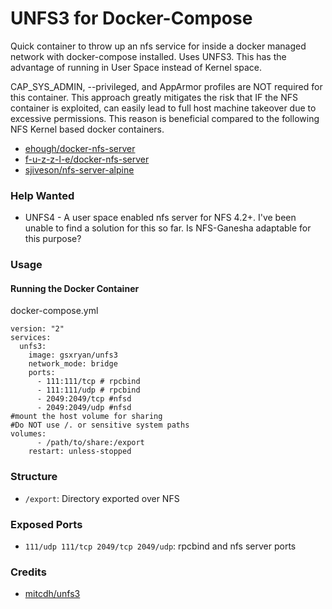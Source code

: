 # UNFS3 for Docker-Compose

Quick container to throw up an nfs service for inside a docker managed network with docker-compose installed. Uses UNFS3.  This has the advantage of running in User Space instead of Kernel space.  

CAP_SYS_ADMIN, --privileged, and AppArmor profiles are NOT required for this container.  This approach greatly mitigates the risk that IF the NFS container is exploited, can easily lead to full host machine takeover due to excessive permissions.  This reason is beneficial compared to the following NFS Kernel based docker containers.

* [ehough/docker-nfs-server](https://github.com/ehough/docker-nfs-server)
* [f-u-z-z-l-e/docker-nfs-server](https://github.com/f-u-z-z-l-e/docker-nfs-server)
* [sjiveson/nfs-server-alpine](https://github.com/sjiveson/nfs-server-alpine)

### Help Wanted

* UNFS4 - A user space enabled nfs server for NFS 4.2+. 
I've been unable to find a solution for this so far.  Is NFS-Ganesha adaptable for this purpose?

### Usage
#### Running the Docker Container
docker-compose.yml
````                                                        
version: "2"
services:
  unfs3:
    image: gsxryan/unfs3
    network_mode: bridge
    ports:
      - 111:111/tcp # rpcbind
      - 111:111/udp # rpcbind
      - 2049:2049/tcp #nfsd
      - 2049:2049/udp #nfsd
#mount the host volume for sharing
#Do NOT use /. or sensitive system paths
volumes:
      - /path/to/share:/export
    restart: unless-stopped
````

### Structure
* `/export`: Directory exported over NFS

### Exposed Ports
* `111/udp 111/tcp 2049/tcp 2049/udp`: rpcbind and nfs server ports

### Credits
* [mitcdh/unfs3](https://github.com/mitcdh/docker-unfs3)
